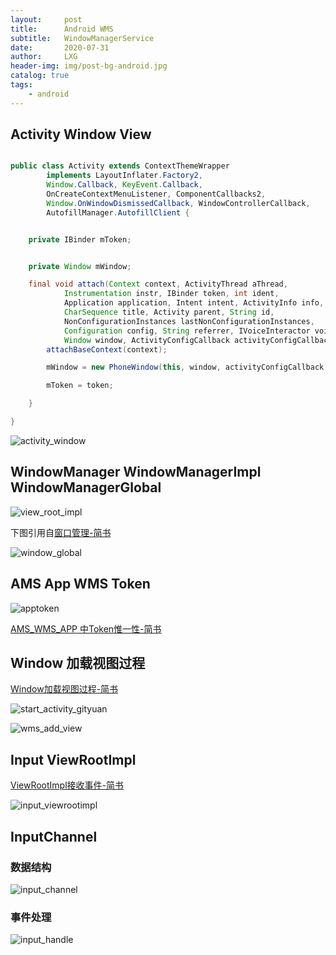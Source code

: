 ```yaml
---
layout:     post
title:      Android WMS
subtitle:   WindowManagerService
date:       2020-07-31
author:     LXG
header-img: img/post-bg-android.jpg
catalog: true
tags:
    - android
---
```


## Activity Window View

```java

public class Activity extends ContextThemeWrapper
        implements LayoutInflater.Factory2,
        Window.Callback, KeyEvent.Callback,
        OnCreateContextMenuListener, ComponentCallbacks2,
        Window.OnWindowDismissedCallback, WindowControllerCallback,
        AutofillManager.AutofillClient {


    private IBinder mToken;


    private Window mWindow;

    final void attach(Context context, ActivityThread aThread,
            Instrumentation instr, IBinder token, int ident,
            Application application, Intent intent, ActivityInfo info,
            CharSequence title, Activity parent, String id,
            NonConfigurationInstances lastNonConfigurationInstances,
            Configuration config, String referrer, IVoiceInteractor voiceInteractor,
            Window window, ActivityConfigCallback activityConfigCallback) {
        attachBaseContext(context);

        mWindow = new PhoneWindow(this, window, activityConfigCallback);

        mToken = token;

    }

}

```

![activity_window](/images/wms/activity_window.png)

## WindowManager WindowManagerImpl WindowManagerGlobal

![view_root_impl](/images/wms/view_root_impl.png)

下图引用自[窗口管理-简书](https://www.jianshu.com/p/3b5b6f2469d8)

![window_global](/images/wms/window_global.png)

## AMS App WMS Token

![apptoken](/images/wms/apptoken.png)

[AMS_WMS_APP 中Token惟一性-简书](https://www.jianshu.com/p/5e2efbaa2949)

## Window 加载视图过程

[Window加载视图过程-简书](https://www.jianshu.com/p/b3a1ea7923e7)

![start_activity_gityuan](/images/wms/start_activity_gityuan.webp)

![wms_add_view](/images/wms/wms_add_view.png)

## Input ViewRootImpl

[ViewRootImpl接收事件-简书](https://www.jianshu.com/p/4b4ce5f30ab6)

![input_viewrootimpl](/images/input_manager/input_viewrootimpl.png)

## InputChannel

### 数据结构

![input_channel](/images/input_manager/input_channel.png)

### 事件处理

![input_handle](/images/input_manager/input_handle.png)




